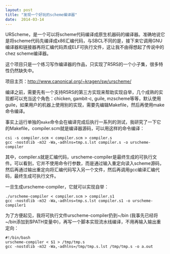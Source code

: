 ```yaml
---
layout: post
title: "发现一个好玩的scheme编译器"
date:  2014-03-14
---
```

URScheme，是一个可以将scheme代码编译成原生机器码的编译器。准确地说它是将scheme代码先编译成x86汇编代码，与SBCL不同的是，接下来它调用GNU编译器和链接器再将汇编代码弄成ELF可执行文件，这让我不由得想起了传说中的chez scheme编译器。

这个项目只是一个练习写作编译器的作品，只实现了R5RS的一个小子集，很多特性仍然缺失中。

项目主页：<http://www.canonical.org/~kragen/sw/urscheme/>

编译之前，需要先有一个支持R5RS的第三方实现来帮助实现自举，几个成熟的实现都可以充当这个角色：chicken, gambit-c, guile, mzscheme等等，默认使用guile，如果用户的机器上使用别的实现，需要先编辑Makefile，然后再使用make命令编译。

事实上运行单独的`make`命令会在编译完成后执行一系列的测试，我研究了一下它的Makefile，compiler.scm就是编译器源码，可以用这样的命令编译：

    csi -s compiler.scm < compiler.scm > compiler.s
    gcc -nostdlib -m32 -Wa,-adhlns=tmp.s.lst compiler.s -o urscheme-compiler


其中，compiler.s就是汇编代码，urscheme-compiler是最终生成的可执行文件。可以看到，它并不使用命令行参数，而是通过输入重定向读入scheme源码，然后再通过输出重定向将汇编代码写入另一个文件，然后再调用gcc编译汇编代码，最终生成可执行文件。

一旦生成urscheme-compiler，它就可以实现自举：

    ./urscheme-compiler < compiler.scm > compiler.s1
    gcc -nostdlib -m32 -Wa,-adhlns=tmp.s.lst compiler.s1 -o urscheme-compiler1

为了方便起见，我将可执行文件urscheme-compiler扔到~/bin (我事先已经将~/bin添加到$PATH变量中)，再写一个脚本实现流水线编译，不用再输入输出重定向：

    #!/bin/bash
    urscheme-compiler < $1 > /tmp/tmp.s
    gcc -nostdlib -m32 -Wa,-adhlns=/tmp/tmp.s.lst /tmp/tmp.s -o a.out
    